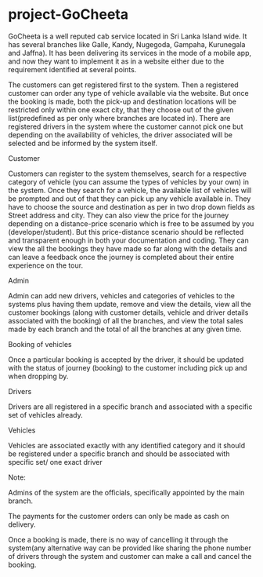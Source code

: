 # project-GoCheeta


GoCheeta is a well reputed cab service located in Sri Lanka Island wide. It has several branches
like Galle, Kandy, Nugegoda, Gampaha, Kurunegala and Jaffna). It has been delivering its
services in the mode of a mobile app, and now they want to implement it as in a website either due
to the requirement identified at several points.

The customers can get registered first to the system. Then a registered customer can order any type
of vehicle available via the website. But once the booking is made, both the pick-up and
destination locations will be restricted only within one exact city, that they choose out of the
given list(predefined as per only where branches are located in).
There are registered drivers in the system where the customer cannot pick one but depending on
the availability of vehicles, the driver associated will be selected and be informed by the system
itself.

Customer

Customers can register to the system themselves, search for a respective category of vehicle (you
can assume the types of vehicles by your own) in the system. Once they search for a vehicle, the
available list of vehicles will be prompted and out of that they can pick up any vehicle available
in. They have to choose the source and destination as per in two drop down fields as Street address
and city. They can also view the price for the journey depending on a distance-price scenario which
is free to be assumed by you (developer/student). But this price-distance scenario should be
reflected and transparent enough in both your documentation and coding. They can view the all
the bookings they have made so far along with the details and can leave a feedback once the
journey is completed about their entire experience on the tour.

Admin

Admin can add new drivers, vehicles and categories of vehicles to the systems plus having them
update, remove and view the details, view all the customer bookings (along with customer details,
vehicle and driver details associated with the booking) of all the branches, and view the total sales
made by each branch and the total of all the branches at any given time.

Booking of vehicles

Once a particular booking is accepted by the driver, it should be updated with the status of journey
(booking) to the customer including pick up and when dropping by.

Drivers

Drivers are all registered in a specific branch and associated with a specific set of vehicles already.

Vehicles

Vehicles are associated exactly with any identified category and it should be registered under a
specific branch and should be associated with specific set/ one exact driver

Note:

  Admins of the system are the officials, specifically appointed by the main branch.

  The payments for the customer orders can only be made as cash on delivery.

  Once a booking is made, there is no way of cancelling it through the system(any alternative way can be provided like sharing the phone number of drivers through the   system and customer can make a call and cancel the booking.
